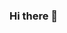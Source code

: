 ### Hi there 👋

<!--
**AbhiiVops/AbhiiVops** is a ✨ _special_ ✨ repository because its `README.md` (this file) appears on your GitHub profile.

<a href="https://app.daily.dev/abhiias"><img src="https://api.daily.dev/devcards/99538e940e154fc1b4bcf6a343d0757c.png?r=zkj" width="400" alt="Abhishek Bhattacharjee's Dev Card"/></a>

Here are some ideas to get you started:

- 🔭 I’m currently working on ...
- 🌱 I’m currently learning ...
- 👯 I’m looking to collaborate on ...
- 🤔 I’m looking for help with ...
- 💬 Ask me about ...
- 📫 How to reach me: ...
- 😄 Pronouns: ...
- ⚡ Fun fact: ...
-->
